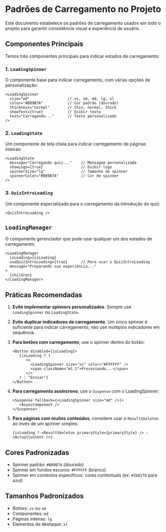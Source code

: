 # Padrões de Carregamento no Projeto

Este documento estabelece os padrões de carregamento usados em todo o projeto para garantir consistência visual e experiência de usuário.

## Componentes Principais

Temos três componentes principais para indicar estados de carregamento:

### 1. `LoadingSpinner`

O componente base para indicar carregamento, com várias opções de personalização:

```tsx
<LoadingSpinner 
  size="md"                 // xs, sm, md, lg, xl
  color="#B89B7A"           // Cor padrão (dourado)
  thickness="normal"        // thin, normal, thick
  showText={true}           // Exibir texto
  text="Carregando..."      // Texto personalizado
/>
```

### 2. `LoadingState`

Um componente de tela cheia para indicar carregamento de páginas inteiras:

```tsx
<LoadingState 
  message="Carregando quiz..."    // Mensagem personalizada
  showLogo={true}                 // Exibir logo
  spinnerSize="lg"                // Tamanho do spinner
  spinnerColor="#B89B7A"          // Cor do spinner
/>
```

### 3. `QuizIntroLoading`

Um componente especializado para o carregamento da introdução do quiz:

```tsx
<QuizIntroLoading />
```

## `LoadingManager`

O componente gerenciador que pode usar qualquer um dos estados de carregamento:

```tsx
<LoadingManager 
  isLoading={isLoading}
  useQuizIntroLoading={true}      // Para usar o QuizIntroLoading
  message="Preparando sua experiência..."
>
  {children}
</LoadingManager>
```

## Práticas Recomendadas

1. **Evite implementar spinners personalizados**. Sempre use `LoadingSpinner` ou `LoadingState`.

2. **Evite duplicar indicadores de carregamento**. Um único spinner é suficiente para indicar carregamento, não use múltiplos indicadores em sequência.

3. **Para botões com carregamento**, use o spinner dentro do botão:
   ```tsx
   <Button disabled={isLoading}>
      {isLoading ? (
         <> 
           <LoadingSpinner size="xs" color="#FFFFFF" />
           <span className="ml-2">Processando...</span>
         </>
      ) : "Enviar"}
   </Button>
   ```

4. **Para carregamento assíncrono**, use o `Suspense` com o LoadingSpinner:
   ```tsx
   <Suspense fallback={<LoadingSpinner size="md" />}>
      <AsyncComponent />
   </Suspense>
   ```

5. **Para páginas com muitos conteúdos**, considere usar o `ResultSkeleton` ao invés de um spinner simples:
   ```tsx
   {isLoading ? <ResultSkeleton primaryStyle={primaryStyle} /> : <ActualContent />}
   ```

## Cores Padronizadas

- Spinner padrão: `#B89B7A` (dourado)
- Spinner em fundos escuros: `#FFFFFF` (branco)
- Spinner em contextos específicos: cores contextuais (ex: `#3b82f6` para azul)

## Tamanhos Padronizados

- Botões: `xs` ou `sm`
- Componentes: `md`
- Páginas inteiras: `lg`
- Elementos de destaque: `xl`
